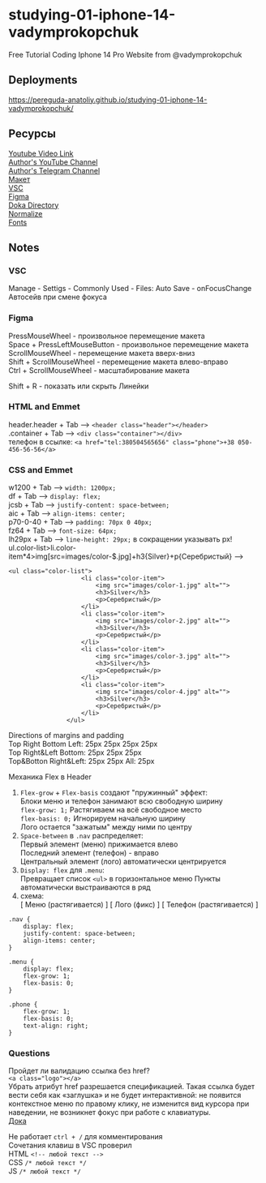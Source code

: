 # studying-01-iphone-14-vadymprokopchuk  
Free Tutorial Coding Iphone 14 Pro Website from @vadymprokopchuk  

## Deployments  
https://pereguda-anatoliy.github.io/studying-01-iphone-14-vadymprokopchuk/  

## Ресурсы  

[Youtube Video Link](https://www.youtube.com/watch?v=2dVPFVX3ZZ0)  
[Author's YouTube Сhannel](https://www.youtube.com/@vadymprokopchuk)  
[Author's Telegram Сhannel](https://t.me/from0to1com)  
[Макет](https://drive.google.com/file/d/1N3QB3YGJbuVkMw7l3Qg5NMJz9F53CA7s/view)  
[VSC](https://code.visualstudio.com/)  
[Figma](https://www.figma.com/downloads/)  
[Doka Directory](https://doka.guide/)  
[Normalize](https://necolas.github.io/normalize.css/)  
[Fonts](https://fonts.google.com/)  

## Notes  

### VSC  
Manage - Settigs - Commonly Used - Files: Auto Save - onFocusChange  
Автосейв при смене фокуса  

### Figma  
PressMouseWheel - произвольное перемещение макета  
Space + PressLeftMouseButton - произвольное перемещение макета  
ScrollMouseWheel - перемещение макета вверх-вниз  
Shift + ScrollMouseWheel - перемещение макета влево-вправо  
Ctrl + ScrollMouseWheel - масштабирование макета  

Shift + R - показать или скрыть Линейки  

### HTML and Emmet  
header.header + Tab --> `<header class="header"></header>`  
.container + Tab --> `<div class="container"></div>`  
телефон в ссылке: `<a href="tel:380504565656" class="phone">+38 050-456-56-56</a>`  

### CSS and Emmet  
w1200 + Tab --> `width: 1200px;`  
df + Tab --> `display: flex;`  
jcsb + Tab --> `justify-content: space-between;`  
aic + Tab --> `align-items: center;`  
p70-0-40 + Tab --> `padding: 70px 0 40px;`  
fz64 + Tab --> `font-size: 64px;`  
lh29px + Tab --> `line-height: 29px;` в сокращении указывать px!  
ul.color-list>li.color-item*4>img[src=images/color-$.jpg]+h3{Silver}+p{Серебристый} -->  
```  
<ul class="color-list">
                    <li class="color-item">
                        <img src="images/color-1.jpg" alt="">
                        <h3>Silver</h3>
                        <p>Серебристый</p>
                    </li>
                    <li class="color-item">
                        <img src="images/color-2.jpg" alt="">
                        <h3>Silver</h3>
                        <p>Серебристый</p>
                    </li>
                    <li class="color-item">
                        <img src="images/color-3.jpg" alt="">
                        <h3>Silver</h3>
                        <p>Серебристый</p>
                    </li>
                    <li class="color-item">
                        <img src="images/color-4.jpg" alt="">
                        <h3>Silver</h3>
                        <p>Серебристый</p>
                    </li>
                </ul>
```  

Directions of margins and padding  
Top Right Bottom Left: 25px 25px 25px 25px  
Top Right&Left Bottom: 25px 25px 25px  
Top&Botton Right&Left: 25px 25px
All: 25px  

Механика Flex в Header  
1. `Flex-grow` + `Flex-basis` создают "пружинный" эффект:  
Блоки меню и телефон занимают всю свободную ширину  
`flex-grow: 1;` Растягиваем на всё свободное место  
`flex-basis: 0;` Игнорируем начальную ширину  
Лого остается "зажатым" между ними по центру  
2. `Space-between` в `.nav` распределяет:  
Первый элемент (меню) прижимается влево  
Последний элемент (телефон) - вправо  
Центральный элемент (лого) автоматически центрируется  
3. `Display: flex` для `.menu`:  
Превращает список `<ul>` в горизонтальное меню
Пункты автоматически выстраиваются в ряд
4. схема:  
[ Меню (растягивается) ] [ Лого (фикс) ] [ Телефон (растягивается) ]  
```  
.nav {
    display: flex;
    justify-content: space-between;
    align-items: center;
}
```  
```  
.menu {
    display: flex;
    flex-grow: 1;
    flex-basis: 0;
}
```  
```  
.phone {
    flex-grow: 1;
    flex-basis: 0;
    text-align: right;
}
```  

### Questions  
Пройдет ли валидацию ссылка без href?  
`<a class="logo"></a>`  
Убрать атрибут href разрешается спецификацией. Такая ссылка будет вести себя как «заглушка» и не будет интерактивной: не появится контекстное меню по правому клику, не изменится вид курсора при наведении, не возникнет фокус при работе с клавиатуры.  
[Дока](https://doka.guide/html/a/)  

Не работает `ctrl + /` для комментирования  
Сочетания клавиш в VSC проверил  
HTML `<!-- любой текст -->`  
CSS `/* любой текст */`  
JS `/* любой текст */`  









